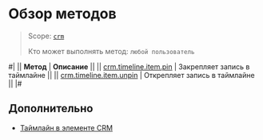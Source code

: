 # Обзор методов

> Scope: [`crm`](../../../scopes/permissions.md)
>
> Кто может выполнять метод: `любой пользователь`

#|
|| **Метод** | **Описание** ||
|| [crm.timeline.item.pin](./crm-timeline-item-pin.md) | Закрепляет запись в таймлайне ||
|| [crm.timeline.item.unpin](./crm-timeline-item-unpin.md) | Открепляет запись в таймлайне ||
|#

## Дополнительно

- [Таймлайн в элементе CRM](https://helpdesk.bitrix24.ru/open/16749348/)
